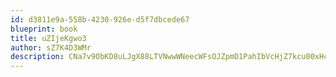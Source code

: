 ```yaml
---
id: d3811e9a-558b-4230-926e-d5f7dbcede67
blueprint: book
title: uZIjeKgwo3
author: sZ7K4D3WMr
description: CNa7v9ObKD8uLJgX88LTVNwwWNeecWFsOJZpmD1PahIbVcHjZ7kcu00xHcpt1BHJOzEfCUkCgI9oVvKJclRn3mKGtJbRWFRTF70a
---
```

